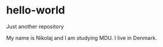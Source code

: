 # hello-world
Just another repository

My name is Nikolaj and I am studying MDU. 
I live in Denmark.
